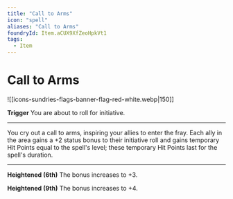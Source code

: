 ```yaml
---
title: "Call to Arms"
icon: "spell"
aliases: "Call to Arms"
foundryId: Item.aCUX9XfZeoHpkVt1
tags:
  - Item
---
```


# Call to Arms
![[icons-sundries-flags-banner-flag-red-white.webp|150]]

**Trigger** You are about to roll for initiative.

* * *

You cry out a call to arms, inspiring your allies to enter the fray. Each ally in the area gains a +2 status bonus to their initiative roll and gains temporary Hit Points equal to the spell's level; these temporary Hit Points last for the spell's duration.

* * *

**Heightened (6th)** The bonus increases to +3.

**Heightened (9th)** The bonus increases to +4.


